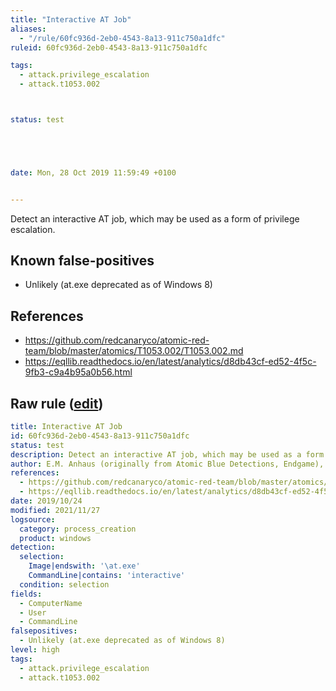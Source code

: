 ```yaml
---
title: "Interactive AT Job"
aliases:
  - "/rule/60fc936d-2eb0-4543-8a13-911c750a1dfc"
ruleid: 60fc936d-2eb0-4543-8a13-911c750a1dfc

tags:
  - attack.privilege_escalation
  - attack.t1053.002



status: test





date: Mon, 28 Oct 2019 11:59:49 +0100


---
```


Detect an interactive AT job, which may be used as a form of privilege escalation.

<!--more-->


## Known false-positives

* Unlikely (at.exe deprecated as of Windows 8)



## References

* https://github.com/redcanaryco/atomic-red-team/blob/master/atomics/T1053.002/T1053.002.md
* https://eqllib.readthedocs.io/en/latest/analytics/d8db43cf-ed52-4f5c-9fb3-c9a4b95a0b56.html


## Raw rule ([edit](https://github.com/SigmaHQ/sigma/edit/master/rules/windows/process_creation/proc_creation_win_interactive_at.yml))
```yaml
title: Interactive AT Job
id: 60fc936d-2eb0-4543-8a13-911c750a1dfc
status: test
description: Detect an interactive AT job, which may be used as a form of privilege escalation.
author: E.M. Anhaus (originally from Atomic Blue Detections, Endgame), oscd.community
references:
  - https://github.com/redcanaryco/atomic-red-team/blob/master/atomics/T1053.002/T1053.002.md
  - https://eqllib.readthedocs.io/en/latest/analytics/d8db43cf-ed52-4f5c-9fb3-c9a4b95a0b56.html
date: 2019/10/24
modified: 2021/11/27
logsource:
  category: process_creation
  product: windows
detection:
  selection:
    Image|endswith: '\at.exe'
    CommandLine|contains: 'interactive'
  condition: selection
fields:
  - ComputerName
  - User
  - CommandLine
falsepositives:
  - Unlikely (at.exe deprecated as of Windows 8)
level: high
tags:
  - attack.privilege_escalation
  - attack.t1053.002

```
